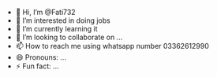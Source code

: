 - 👋 Hi, I’m @Fati732
- 👀 I’m interested in doing jobs
- 🌱 I’m currently learning it
- 💞️ I’m looking to collaborate on ...
- 📫 How to reach me using whatsapp number 03362612990
- 😄 Pronouns: ...
- ⚡ Fun fact: ...

<!---
Fati732/Fati732 is a ✨ special ✨ repository because its `README.md` (this file) appears on your GitHub profile.
You can click the Preview link to take a look at your changes.
--->
